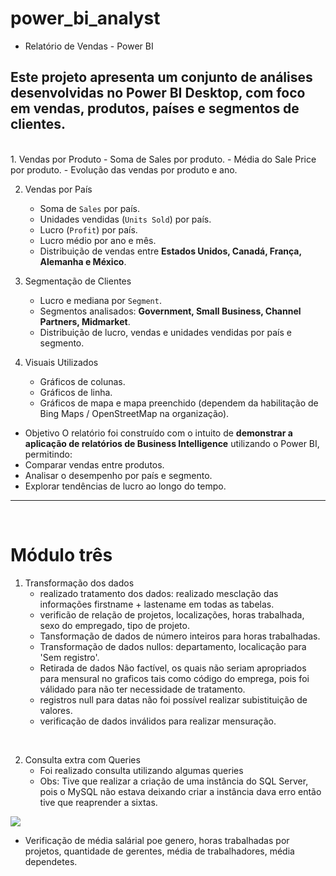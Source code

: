 # power_bi_analyst


- Relatório de Vendas - Power BI

Este projeto apresenta um conjunto de análises desenvolvidas no Power BI Desktop, com foco em **vendas, produtos, países e segmentos de clientes**.
<br>
---------------------------------------------------------------------------------------------------------------------------------------
<br>
1. Vendas por Produto
   - Soma de Sales por produto.
   - Média do Sale Price por produto.
   - Evolução das vendas por produto e ano.

2. Vendas por País
   - Soma de `Sales` por país.
   - Unidades vendidas (`Units Sold`) por país.
   - Lucro (`Profit`) por país.
   - Lucro médio por ano e mês.
   - Distribuição de vendas entre **Estados Unidos, Canadá, França, Alemanha e México**.

3. Segmentação de Clientes
   - Lucro e mediana por `Segment`.
   - Segmentos analisados: **Government, Small Business, Channel Partners, Midmarket**.
   - Distribuição de lucro, vendas e unidades vendidas por país e segmento.

4. Visuais Utilizados
   - Gráficos de colunas.
   - Gráficos de linha.
   - Gráficos de mapa e mapa preenchido (dependem da habilitação de Bing Maps / OpenStreetMap na organização).

- Objetivo
O relatório foi construído com o intuito de **demonstrar a aplicação de relatórios de Business Intelligence** utilizando o Power BI, permitindo:
- Comparar vendas entre produtos.
- Analisar o desempenho por país e segmento.
- Explorar tendências de lucro ao longo do tempo.
--------------------------------------------------------------------------------------------------------------------------------------
<br>
<h1>Módulo três</h1>

1. Transformação dos dados
   - realizado tratamento dos dados: realizado mesclação das informações firstname + lastename em todas as tabelas.
   - verificão de relação de projetos, localizações, horas trabalhada, sexo do empregado, tipo de projeto.
   - Tansformação de dados de número inteiros para horas trabalhadas.
   - Transformação de dados nullos: departamento, localicação para 'Sem registro'.
   - Retirada de dados Não factível, os quais não seriam apropriados para mensural no graficos tais como código do emprega, pois foi válidado para não ter necessidade de tratamento.
   - registros null para datas não foi possível realizar subistituição de valores.
   - verificação de dados inválidos para realizar mensuração.
     
<br>

2. Consulta extra com Queries
   - Foi realizado consulta utilizando algumas queries
   - Obs: Tive que realizar a criação de uma instância do SQL Server, pois o MySQL não estava deixando criar a instância dava erro então tive que reaprender a sixtas.

<img src='https://github.com/Nuno38/power_bi_analyst/blob/main/Imagens_M%C3%B3dulo03/queries.png' > </img>

   - Verificação de média salárial poe genero, horas trabalhadas por projetos, quantidade de gerentes, média de trabalhadores, média dependetes. 
